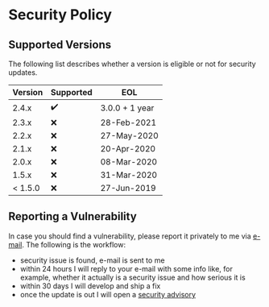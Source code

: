 # Security Policy

## Supported Versions

The following list describes whether a version is eligible or not for security updates.

| Version | Supported          | EOL  |
| ------- | ------------------ |------|
| 2.4.x   | :heavy_check_mark: | 3.0.0 + 1 year |
| 2.3.x   | :x: | 28-Feb-2021  |
| 2.2.x   | :x: | 27-May-2020  |
| 2.1.x   | :x: | 20-Apr-2020  |
| 2.0.x   | :x: | 08-Mar-2020  |
| 1.5.x   | :x: | 31-Mar-2020 |
| < 1.5.0 | :x: | 27-Jun-2019 |

## Reporting a Vulnerability

In case you should find a vulnerability, please report it privately to me via [e-mail](mailto:paolostivanin@users.noreply.github.com).
The following is the workflow:
- security issue is found, e-mail is sent to me
- within 24 hours I will reply to your e-mail with some info like, for example, whether it actually is a security issue and how serious it is
- within 30 days I will develop and ship a fix
- once the update is out I will open a [security advisory](https://github.com/paolostivanin/OTPClient/security/advisories)
